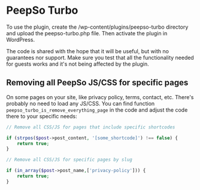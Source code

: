 # PeepSo Turbo

To use the plugin, create the /wp-content/plugins/peepso-turbo directory and upload the peepso-turbo.php file. Then activate the plugin in WordPress.

The code is shared with the hope that it will be useful, but with no guarantees nor support. Make sure you test that all the functionality needed for guests works and it's not being affected by the plugin.

## Removing all PeepSo JS/CSS for specific pages

On some pages on your site, like privacy policy, terms, contact, etc. There's probably no need to load any JS/CSS. You can find function `peepso_turbo_is_remove_everything_page` in the code and adjust the code there to your specific needs:

```php
// Remove all CSS/JS for pages that include specific shortcodes    

if (strpos($post->post_content, '[some_shortcode]') !== false) {
    return true;
}

// Remove all CSS/JS for specific pages by slug

if (in_array($post->post_name,['privacy-policy'])) {
    return true;
}
```    

